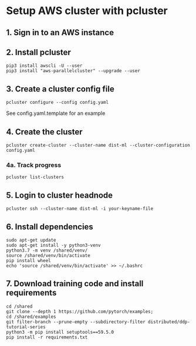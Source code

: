 # Setup AWS cluster with pcluster

## 1. Sign in to an AWS instance

## 2. Install pcluster
```
pip3 install awscli -U --user
pip3 install "aws-parallelcluster" --upgrade --user
```

## 3. Create a cluster config file
```
pcluster configure --config config.yaml
```
See config.yaml.template for an example


## 4. Create the cluster
```
pcluster create-cluster --cluster-name dist-ml --cluster-configuration config.yaml
```

### 4a. Track progress
```
pcluster list-clusters
```

## 5. Login to cluster headnode
```
pcluster ssh --cluster-name dist-ml -i your-keyname-file
```

## 6. Install dependencies
```
sudo apt-get update
sudo apt-get install -y python3-venv
python3.7 -m venv /shared/venv/
source /shared/venv/bin/activate
pip install wheel
echo 'source /shared/venv/bin/activate' >> ~/.bashrc
```

## 7. Download training code and install requirements
```
cd /shared
git clone --depth 1 https://github.com/pytorch/examples;
cd /shared/examples
git filter-branch --prune-empty --subdirectory-filter distributed/ddp-tutorial-series
python3 -m pip install setuptools==59.5.0
pip install -r requirements.txt
```
